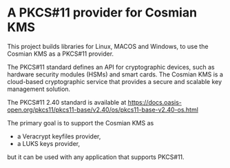 # A PKCS#11 provider for Cosmian KMS

This project builds libraries for Linux, MACOS and Windows, to use the Cosmian KMS as a PKCS#11 provider.

The PKCS#11 standard defines an API for cryptographic devices, such as hardware security modules (HSMs) and smart cards.
The Cosmian KMS is a cloud-based cryptographic service that provides a secure and scalable key management solution.

The PKCS#11 2.40 standard is available at
<https://docs.oasis-open.org/pkcs11/pkcs11-base/v2.40/os/pkcs11-base-v2.40-os.html>

The primary goal is to support the Cosmian KMS as

- a Veracrypt keyfiles provider,
- a LUKS keys provider,

but it can be used with any application that supports PKCS#11.
